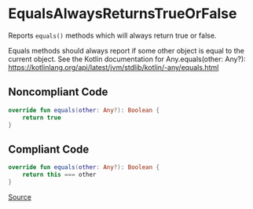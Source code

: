 # EqualsAlwaysReturnsTrueOrFalse

Reports `equals()` methods which will always return true or false.

Equals methods should always report if some other object is equal to the current object.
See the Kotlin documentation for Any.equals(other: Any?):
https://kotlinlang.org/api/latest/jvm/stdlib/kotlin/-any/equals.html

## Noncompliant Code

```kotlin
override fun equals(other: Any?): Boolean {
    return true
}
```
## Compliant Code

```kotlin
override fun equals(other: Any?): Boolean {
    return this === other
}
```

[Source](https://detekt.github.io/detekt/potential-bugs.html#equalsalwaysreturnstrueorfalse)
